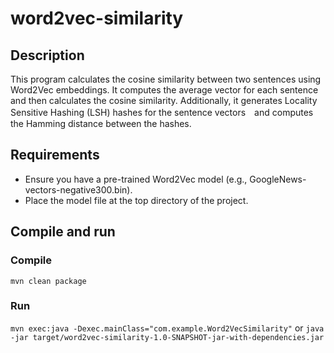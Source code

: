 # word2vec-similarity
## Description
This program calculates the cosine similarity between two sentences using Word2Vec embeddings.
It computes the average vector for each sentence and then calculates the cosine similarity.
Additionally, it generates Locality Sensitive Hashing (LSH) hashes for the sentence vectors　and computes the Hamming distance between the hashes.
## Requirements
* Ensure you have a pre-trained Word2Vec model (e.g., GoogleNews-vectors-negative300.bin).
* Place the model file at the top directory of the project.
## Compile and run 
### Compile
`mvn clean package`
### Run
`mvn exec:java -Dexec.mainClass="com.example.Word2VecSimilarity"`
or
`java -jar target/word2vec-similarity-1.0-SNAPSHOT-jar-with-dependencies.jar`